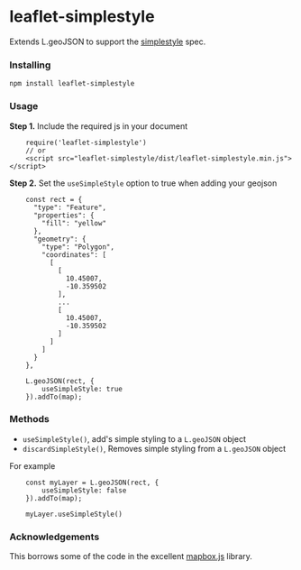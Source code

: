 # leaflet-simplestyle
Extends L.geoJSON to support the [simplestyle](https://github.com/mapbox/simplestyle-spec) spec. 

### Installing
`npm install leaflet-simplestyle`

### Usage
**Step 1.** Include the required js in your document 

```
    require('leaflet-simplestyle')
    // or
    <script src="leaflet-simplestyle/dist/leaflet-simplestyle.min.js"></script>
```

**Step 2.** Set the `useSimpleStyle` option to true when adding your geojson

````
    const rect = {
      "type": "Feature",
      "properties": {
        "fill": "yellow"
      },
      "geometry": {
        "type": "Polygon",
        "coordinates": [
          [
            [
              10.45007,
              -10.359502
            ],
            ...
            [
              10.45007,
              -10.359502
            ]
          ]
        ]
      }
    },

    L.geoJSON(rect, {
        useSimpleStyle: true
    }).addTo(map);
````

### Methods
- `useSimpleStyle()`, add's simple styling to a `L.geoJSON` object
- `discardSimpleStyle()`, Removes simple styling from a `L.geoJSON` object

For example
````
    const myLayer = L.geoJSON(rect, {
        useSimpleStyle: false
    }).addTo(map);

    myLayer.useSimpleStyle()
````

### Acknowledgements
This borrows some of the code in the excellent [mapbox.js](https://github.com/mapbox/mapbox.js) library.